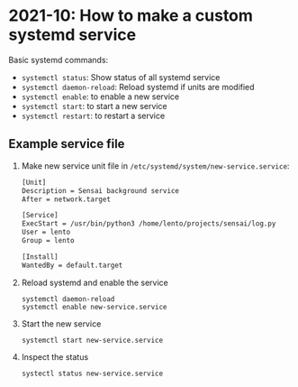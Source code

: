 # 2021-10: How to make a custom systemd service

Basic systemd commands:
- `systemctl status`: Show status of all systemd service
- `systemctl daemon-reload`: Reload systemd if units are modified
- `systemctl enable`: to enable a new service
- `systemctl start`: to start a new service
- `systemctl restart`: to restart a service


## Example service file

1. Make new service unit file in `/etc/systemd/system/new-service.service`:

    ```bash
    [Unit]
    Description = Sensai background service
    After = network.target

    [Service]
    ExecStart = /usr/bin/python3 /home/lento/projects/sensai/log.py
    User = lento
    Group = lento

    [Install]
    WantedBy = default.target
    ```

2. Reload systemd and enable the service

    ```
    systemctl daemon-reload
    systemctl enable new-service.service
    ```

3. Start the new service

    ```
    systemctl start new-service.service
    ```

4. Inspect the status

    ```
    systectl status new-service.service
    ```
